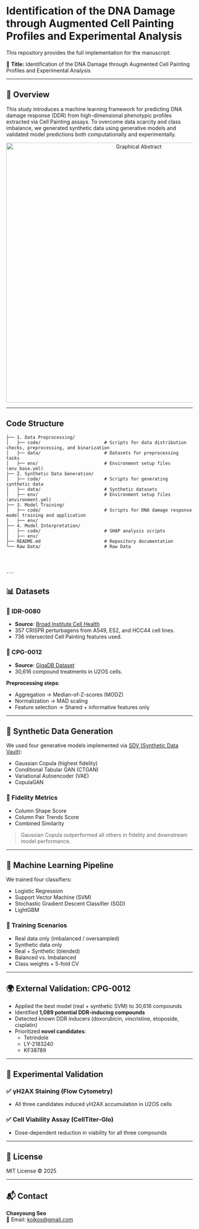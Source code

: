 # Identification of the DNA Damage through Augmented Cell Painting Profiles and Experimental Analysis

This repository provides the full implementation for the manuscript:

📄 **Title:** Identification of the DNA Damage through Augmented Cell Painting Profiles and Experimental Analysis  

---

## 📌 Overview

This study introduces a machine learning framework for predicting DNA damage response (DDR) from high-dimensional phenotypic profiles extracted via Cell Painting assays. To overcome data scarcity and class imbalance, we generated synthetic data using generative models and validated model predictions both computationally and experimentally.

<p align="center">
  <img src="Figure1_Graphic_Abstract.png" width="700" alt="Graphical Abstract">
</p>

---


## **Code Structure**
```plaintext
├── 1. Data Preprocessing/            
│   ├── code/                        # Scripts for data distribution checks, preprocessing, and binarization
│   ├── data/                        # Datasets for preprocessing tasks
│   ├── env/                         # Environment setup files (env_base.yml)
├── 2. Synthetic Data Generation/          
│   ├── code/                        # Scripts for generating synthetic data
│   ├── data/                        # Synthetic datasets
│   ├── env/                         # Environment setup files (environment.yml)
├── 3. Model Training/                
│   ├── code/                        # Scripts for DNA damage response model training and application
│   ├── env/                          
├── 4. Model Interpretation/
│   ├── code/                        # SHAP analysis scripts
│   ├── env/
├── README.md                        # Repository documentation
└── Raw Data/                        # Raw Data




---

```
## 📊 Datasets

### 🔹 IDR-0080
- **Source**: [Broad Institute Cell Health](https://github.com/broadinstitute/cell-health)
- 357 CRISPR perturbagens from A549, ES2, and HCC44 cell lines.
- 736 intersected Cell Painting features used.

### 🔹 CPG-0012
- **Source**: [GigaDB Dataset](https://gigadb.org/dataset/view/id/100351)
- 30,616 compound treatments in U2OS cells.

**Preprocessing steps**:
- Aggregation → Median-of-Z-scores (MODZ)  
- Normalization → MAD scaling  
- Feature selection → Shared + informative features only

---

## 🧬 Synthetic Data Generation

We used four generative models implemented via [SDV (Synthetic Data Vault)](https://github.com/sdv-dev/SDV):

- Gaussian Copula (highest fidelity)
- Conditional Tabular GAN (CTGAN)
- Variational Autoencoder (VAE)
- CopulaGAN

### 🧪 Fidelity Metrics
- Column Shape Score
- Column Pair Trends Score
- Combined Similarity

> Gaussian Copula outperformed all others in fidelity and downstream model performance.

---

## 🤖 Machine Learning Pipeline

We trained four classifiers:
- Logistic Regression  
- Support Vector Machine (SVM)  
- Stochastic Gradient Descent Classifier (SGD)  
- LightGBM

### 🧠 Training Scenarios
- Real data only (imbalanced / oversampled)  
- Synthetic data only  
- Real + Synthetic (blended)  
- Balanced vs. Imbalanced  
- Class weights + 5-fold CV


---

## 🌍 External Validation: CPG-0012

- Applied the best model (real + synthetic SVM) to 30,616 compounds  
- Identified **1,089 potential DDR-inducing compounds**
- Detected known DDR inducers (doxorubicin, vincristine, etoposide, cisplatin)
- Prioritized **novel candidates**:
  - Tetrindole  
  - LY-2183240  
  - KF38789

---

## 🧪 Experimental Validation

### ✅ γH2AX Staining (Flow Cytometry)
- All three candidates induced γH2AX accumulation in U2OS cells

### ✅ Cell Viability Assay (CellTiter-Glo)
- Dose-dependent reduction in viability for all three compounds

---

## 🧾 License

MIT License © 2025

---

## 📬 Contact

**Chaeyoung Seo**  
📧 Email: kojkos@gmail.com
